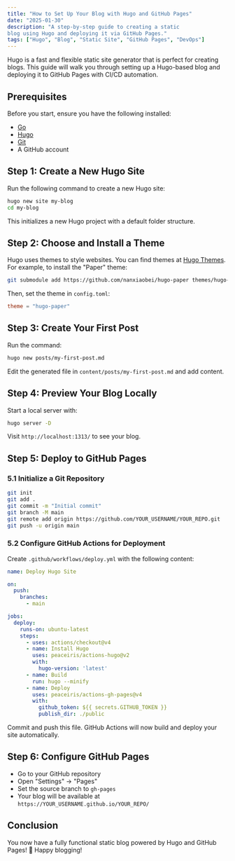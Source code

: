 ```yaml
---
title: "How to Set Up Your Blog with Hugo and GitHub Pages"
date: "2025-01-30"
description: "A step-by-step guide to creating a static
blog using Hugo and deploying it via GitHub Pages."
tags: ["Hugo", "Blog", "Static Site", "GitHub Pages", "DevOps"]
---
```


Hugo is a fast and flexible static site generator that is perfect
for creating blogs. This guide will walk you through setting up a
Hugo-based blog and deploying it to GitHub Pages with CI/CD automation.

## Prerequisites

Before you start, ensure you have the following installed:

* [Go](https://go.dev/dl/)
* [Hugo](https://gohugo.io/getting-started/installing/)
* [Git](https://git-scm.com/downloads)
* A GitHub account

## Step 1: Create a New Hugo Site

Run the following command to create a new Hugo site:

```sh
hugo new site my-blog
cd my-blog
```

This initializes a new Hugo project with a default folder structure.

## Step 2: Choose and Install a Theme

Hugo uses themes to style websites. You can find themes at
[Hugo Themes](https://themes.gohugo.io/). For example, to install
the "Paper" theme:

```sh
git submodule add https://github.com/nanxiaobei/hugo-paper themes/hugo-paper
```

Then, set the theme in `config.toml`:

```toml
theme = "hugo-paper"
```

## Step 3: Create Your First Post

Run the command:

```sh
hugo new posts/my-first-post.md
```

Edit the generated file in `content/posts/my-first-post.md` and add content.

## Step 4: Preview Your Blog Locally

Start a local server with:

```sh
hugo server -D
```

Visit `http://localhost:1313/` to see your blog.

## Step 5: Deploy to GitHub Pages

### 5.1 Initialize a Git Repository

```sh
git init
git add .
git commit -m "Initial commit"
git branch -M main
git remote add origin https://github.com/YOUR_USERNAME/YOUR_REPO.git
git push -u origin main
```

### 5.2 Configure GitHub Actions for Deployment

Create `.github/workflows/deploy.yml` with the following content:

```yaml
name: Deploy Hugo Site

on:
  push:
    branches:
      - main

jobs:
  deploy:
    runs-on: ubuntu-latest
    steps:
      - uses: actions/checkout@v4
      - name: Install Hugo
        uses: peaceiris/actions-hugo@v2
        with:
          hugo-version: 'latest'
      - name: Build
        run: hugo --minify
      - name: Deploy
        uses: peaceiris/actions-gh-pages@v4
        with:
          github_token: ${{ secrets.GITHUB_TOKEN }}
          publish_dir: ./public
```

Commit and push this file. GitHub Actions will now build and deploy your site automatically.

## Step 6: Configure GitHub Pages

* Go to your GitHub repository
* Open "Settings" → "Pages"
* Set the source branch to `gh-pages`
* Your blog will be available at `https://YOUR_USERNAME.github.io/YOUR_REPO/`

## Conclusion

You now have a fully functional static blog powered by Hugo and
GitHub Pages! 🎉 Happy blogging!
